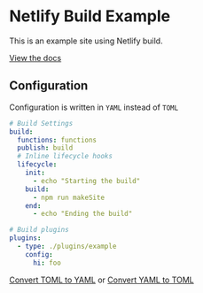 # Netlify Build Example

This is an example site using Netlify build.

[View the docs](https://github.com/netlify/build/)

## Configuration

Configuration is written in `YAML` instead of `TOML`

```yml
# Build Settings
build:
  functions: functions
  publish: build
  # Inline lifecycle hooks
  lifecycle:
    init:
      - echo "Starting the build"
    build:
      - npm run makeSite
    end:
      - echo "Ending the build"

# Build plugins
plugins:
  - type: ./plugins/example
    config:
      hi: foo
```

[Convert TOML to YAML](https://toolkit.site/format.html) or [Convert YAML to TOML](https://toolkit.site/format.html)

